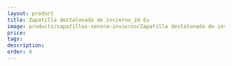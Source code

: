 ```yaml
---
layout: product
title: Zapatilla destalonada de invierno_24 Eu
image: products/zapatillas-senora-invierno/Zapatilla destalonada de invierno_24 Eu.jpeg
price: 
tags: 
description: 
order: 0
---
```

